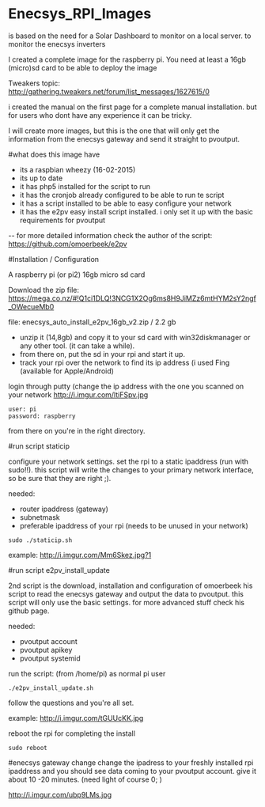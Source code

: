 # Enecsys_RPI_Images
is based on the need for a Solar Dashboard to monitor on a local server. to monitor the enecsys inverters 

I created a complete image for the raspberry pi. You need at least a 16gb (micro)sd card to be able to deploy the image

Tweakers topic: 
http://gathering.tweakers.net/forum/list_messages/1627615/0

i created the manual on the first page for a complete manual installation. but for users who dont have any experience it can be tricky. 

I will create more images, but this is the one that will only get the information from the enecsys gateway and send it straight
to pvoutput. 

#what does this image have
- its a raspbian wheezy (16-02-2015)
- its up to date
- it has php5 installed for the script to run
- it has the cronjob already configured to be able to run te script
- it has a script installed to be able to easy configure your network
- it has the e2pv easy install script installed. i only set it up with the basic requirements for pvoutput

-- for more detailed information check the author of the script: 
https://github.com/omoerbeek/e2pv

#Installation / Configuration

A raspberry pi (or pi2)
16gb micro sd card

Download the zip file: https://mega.co.nz/#!Q1ci1DLQ!3NCG1X2Og6ms8H9JiMZz6mtHYM2sY2ngf_OWecueMb0

file: enecsys_auto_install_e2pv_16gb_v2.zip   / 2.2 gb

- unzip it (14,8gb) and copy it to your sd card with win32diskmanager or any other tool. (it can take a while).
- from there on, put the sd in your rpi and start it up.
- track your rpi over the network to find its ip address (i used Fing (available for Apple/Android)

login through putty (change the ip address with the one you scanned on your network
http://i.imgur.com/ltiFSpv.jpg

```
user: pi
password: raspberry
```

from there on you're in the right directory. 

#run script staticip

configure your network settings. set the rpi to a static ipaddress (run with sudo!!). this script will write the changes to your primary network interface, so be sure that they are right ;).

needed:
- router ipaddress (gateway)
- subnetmask
- preferable ipaddress of your rpi (needs to be unused in your network)

```
sudo ./staticip.sh
```
example: http://i.imgur.com/Mm6Skez.jpg?1

#run script e2pv_install_update

2nd script is the download, installation and configuration of omoerbeek his script to read the enecsys gateway and output the data to pvoutput. this script will only use the basic settings. for more advanced stuff check his github page. 

needed: 
- pvoutput account
- pvoutput apikey
- pvoutput systemid

run the script: (from /home/pi) as normal pi user
```
./e2pv_install_update.sh
```

follow the questions and you're all set. 

example: http://i.imgur.com/tGUUcKK.jpg


reboot the rpi for completing the install
```
sudo reboot
```

#enecsys gateway change
change the ipadress to your freshly installed rpi ipaddress and you should see data coming to your pvoutput account. give it about 10 -20 minutes. (need light of course 0; )

http://i.imgur.com/ubp9LMs.jpg
